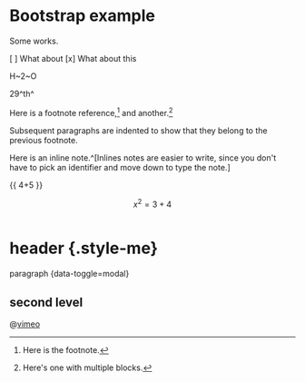 # Bootstrap example

Some works.

[ ] What about
[x] What about this

H~2~O

29^th^

Here is a footnote reference,[^1] and another.[^longnote]

[^1]: Here is the footnote.
[^longnote]: Here's one with multiple blocks.

  Subsequent paragraphs are indented to show that they belong to the previous footnote.

Here is an inline note.^[Inlines notes are easier to write, since you don't have to pick an identifier and move down to type the note.]

{{ 4+5 }}

$$ x^2= 3+4 $$

<Math />

# header {.style-me}

paragraph {data-toggle=modal}

## second level

<Boostrap/>

@[vimeo](288282144)
